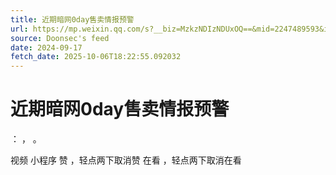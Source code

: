 ```yaml
---
title: 近期暗网0day售卖情报预警
url: https://mp.weixin.qq.com/s?__biz=MzkzNDIzNDUxOQ==&mid=2247489593&idx=1&sn=3a5ae6bb20fa8179fa2840ecd000a46f
source: Doonsec's feed
date: 2024-09-17
fetch_date: 2025-10-06T18:22:55.092032
---
```


# 近期暗网0day售卖情报预警

：
，
。

视频
小程序
赞
，轻点两下取消赞
在看
，轻点两下取消在看